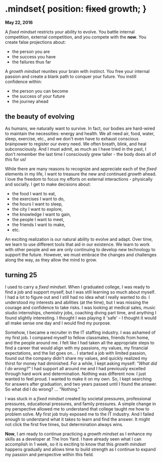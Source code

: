 # .mindset{ position: ~~fixed~~ growth; }
**May 22, 2016**

A *fixed mindset* restricts your ability to evolve. You battle internal competition, external competition, and you compete with the **now**. You create false projections about:
* the person you are
* the success you have
* the failures thus far

A *growth mindset* reunites your brain with instinct. You free your internal passion and create a blank path to conquer your future. You instill confidence within:
* the person you can become
* the success of your future
* the journey ahead

## the beauty of evolving
As humans, we naturally want to survive. In fact, our bodies are hard-wired to maintain the necessities: energy and health. We all need air, food, water, sleep, exercise, etc., and we don't even have to exhaust conscious brainpower to register our every need.  We often breath, blink, and heal subconsciously. And I must admit, as much as I have tried in the past, I don't remember the last time I consciously grew taller - the body does all of this for us!

While there are many reasons to recognize and appreciate each of the *fixed* elements in my life, I want to treasure the new and continued *growth* ahead. I love the freedom to focus my efforts on external interactions - physically and socially. I get to make decisions about:
* the food I want to eat,
* the exercises I want to do,
* the hours I want to sleep,
* the city I want to explore,
* the knowledge I want to gain,
* the people I want to meet,
* the friends I want to make,
* etc.

An exciting realization is our natural ability to evolve and adapt. Over time, we learn to use different tools that aid in our existence. We learn to work with other people and we are only continuing to develop new technology to support the future. However, we must embrace the changes and challenges along the way, as they allow the mind to grow.


## turning 25
I used to carry a *fixed mindset*. When I graduated college, I was ready to find a job and support myself, but I was still learning so much about myself. I had a lot to figure out and I still had no idea what I really wanted to do. I understood my interests and abilities (at the time), but I was missing the courage and confidence to take risks. I was looking at medical sales, music studio internships, chemistry jobs, coaching diving part time, and anything I found slightly interesting. I thought I was playing it 'safe' - I thought it would all make sense one day and I would find my purpose.   

Somehow, I became a recruiter in the IT staffing industry. I was ashamed of my first job. I compared myself to fellow classmates, friends from home, and the people around me. I felt like I had taken all the appropriate steps to find a career that would align with my passions, my values, my financial expectations, and the list goes on... I started a job with limited passion, found out the company didn't share my values, and quickly realized my thirst for money had diminished. For a while, I kept asking myself: *"What did I do wrong?"* I had support all around me and I had previously excelled through hard work and determination. Nothing was different now. I just wanted to feel proud. I wanted to make it on my own. So, I kept searching for answers after graduation, and two years passed until I found the answer. So what did I do wrong? ... "Nothing."

I was stuck in a *fixed mindset* created by societal pressures, professional pressures, educational pressures, and family pressures. A simple change in my perspective allowed me to understand that college taught me how to problem solve. My first job truly exposed me to the IT industry. And I failed enough to understand what it takes to learn and find the answer.  It might not click the first five times, but determination  always wins.

**Now**, I am ready to continue practicing a *growth mindset* as I enhance my skills as a developer at The Iron Yard. I have already seen what I can accomplish in 1 week, so it is exciting to know that this *growth mindset* happens gradually and allows time to build strength as I continue to expand my passion and perspective within this field.
